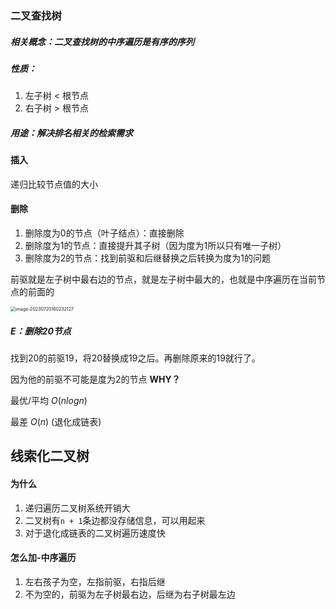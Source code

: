 ### 二叉查找树

##### 相关概念：二叉查找树的中序遍历是有序的序列

##### 性质：

1. 左子树 < 根节点
2. 右子树 > 根节点

##### 用途：解决**排名**相关的检索需求

#### 插入

递归比较节点值的大小

#### 删除

1. 删除度为0的节点（叶子结点）：直接删除
2. 删除度为1的节点：直接提升其子树（因为度为1所以只有唯一子树）
3. 删除度为2的节点：找到前驱和后继替换之后转换为度为1的问题

前驱就是左子树中最右边的节点，就是左子树中最大的，也就是中序遍历在当前节点的前面的

<img src="/Users/renboyu/Library/Application Support/typora-user-images/image-20230720160232127.png" alt="image-20230720160232127" style="zoom:50%;" />



##### E：删除20节点

找到20的前驱19，将20替换成19之后。再删除原来的19就行了。

因为他的前驱不可能是度为2的节点 **WHY？**



最优/平均 $O(nlogn)$

最差 $O(n)$ (退化成链表)











## 线索化二叉树

#### 为什么

1. 递归遍历二叉树系统开销大
2. 二叉树有`n + 1`条边都没存储信息，可以用起来
3. 对于退化成链表的二叉树遍历速度快

#### 怎么加-中序遍历

1. 左右孩子为空，左指前驱，右指后继
2. 不为空的，前驱为左子树最右边，后继为右子树最左边